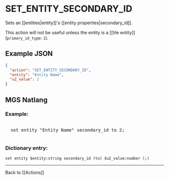 # SET_ENTITY_SECONDARY_ID

Sets an [[entities|entity]]'s [[entity properties|secondary_id]].

This action will not be useful unless the entity is a [[tile entity]] (`primary_id_type`: `1`).

## Example JSON

```json
{
  "action": "SET_ENTITY_SECONDARY_ID",
  "entity": "Entity Name",
  "u2_value": 2
}
```

## MGS Natlang

### Example:

<pre class="HyperMD-codeblock mgs">

  <span class="verb">set</span> <span class="sigil">entity</span> <span class="string">"Entity Name"</span> <span class="target">secondary_id</span> <span class="operator">to</span> <span class="number">2</span><span class="terminator">;</span>

</pre>

### Dictionary entry:

```
set entity $entity:string secondary_id (to) $u2_value:number (;)
```

---

Back to [[Actions]]
